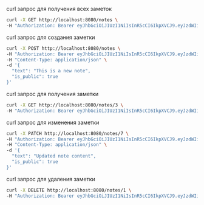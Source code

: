 curl запрос для получения всех заметок

```bash
curl -X GET http://localhost:8080/notes \
-H "Authorization: Bearer eyJhbGciOiJIUzI1NiIsInR5cCI6IkpXVCJ9.eyJzdWIiOjEsImV4cCI6MTcxMzg2MTA0Nn0.hldYR4VxZKTd-8yQe40D8AnvtypPChBOiBivoqqOcQY"
```

curl запрос для создания заметки

```bash
curl -X POST http://localhost:8080/notes \
-H "Authorization: Bearer eyJhbGciOiJIUzI1NiIsInR5cCI6IkpXVCJ9.eyJzdWIiOjEsImV4cCI6MTcxMzg2MTA0Nn0.hldYR4VxZKTd-8yQe40D8AnvtypPChBOiBivoqqOcQY" \
-H "Content-Type: application/json" \
-d '{
  "text": "This is a new note",
  "is_public": true
}'
```

curl запрос для получения заметки

```bash
curl -X GET http://localhost:8080/notes/3 \
-H "Authorization: Bearer eyJhbGciOiJIUzI1NiIsInR5cCI6IkpXVCJ9.eyJzdWIiOjEsImV4cCI6MTcxMzg2MTA0Nn0.hldYR4VxZKTd-8yQe40D8AnvtypPChBOiBivoqqOcQY"
```

curl запрос для изменения заметки

```bash
curl -X PATCH http://localhost:8080/notes/7 \
-H "Authorization: Bearer eyJhbGciOiJIUzI1NiIsInR5cCI6IkpXVCJ9.eyJzdWIiOjEsImV4cCI6MTcxMzg2MTA0Nn0.hldYR4VxZKTd-8yQe40D8AnvtypPChBOiBivoqqOcQY" \
-H "Content-Type: application/json" \
-d '{
  "text": "Updated note content",
  "is_public": true
}'
```

curl запрос для удаления заметки

```bash
curl -X DELETE http://localhost:8080/notes/1 \
-H "Authorization: Bearer eyJhbGciOiJIUzI1NiIsInR5cCI6IkpXVCJ9.eyJzdWIiOjEsImV4cCI6MTcxMzg2MTA0Nn0.hldYR4VxZKTd-8yQe40D8AnvtypPChBOiBivoqqOcQY"
```
